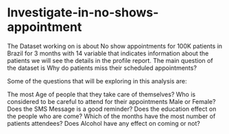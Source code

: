 # Investigate-in-no-shows-appointment
The Dataset working on is about No show appointments for 100K patients in Brazil for 3 months with 14 variable that indicates information about the patients we will see the details in the profile report. The main question of the dataset is Why do patients miss their scheduled appointments?

Some of the questions that will be exploring in this analysis are:

The most Age of people that they take care of themselves?
Who is considered to be careful to attend for their appointments Male or Female?
Does the SMS Message is a good reminder?
Does the education effect on the people who are come?
Which of the months have the most number of patients attendees?
Does Alcohol have any effect on coming or not?
